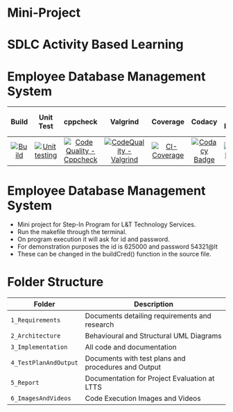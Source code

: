 # Mini-Project
# SDLC Activity Based Learning
# Employee Database Management System

|Build|Unit Test|cppcheck|Valgrind|Coverage|Codacy|Git Inspector|Code-inspector-score|code-inspector-status|
|:--:|:--:|:--:|:--:|:--:|:--:|:--:|:--:|:--:|
|[![Build](https://github.com/Mazude/Mini-Project/actions/workflows/c-build.yml/badge.svg)](https://github.com/Mazude/Mini-Project/actions/workflows/c-build.yml)|[![Unit testing](https://github.com/Mazude/Mini-Project/actions/workflows/unit-test.yml/badge.svg)](https://github.com/Mazude/Mini-Project/actions/workflows/unit-test.yml)|[![Code Quality - Cppcheck](https://github.com/Mazude/Mini-Project/actions/workflows/cppcheck.yml/badge.svg)](https://github.com/Mazude/Mini-Project/actions/workflows/cppcheck.yml)|[![CodeQuality - Valgrind](https://github.com/Mazude/Mini-Project/actions/workflows/Valgrind.yml/badge.svg)](https://github.com/Mazude/Mini-Project/actions/workflows/Valgrind.yml)|[![CI-Coverage](https://github.com/Mazude/Mini-Project/actions/workflows/gcov.yml/badge.svg)](https://github.com/Mazude/Mini-Project/actions/workflows/gcov.yml)|[![Codacy Badge](https://app.codacy.com/project/badge/Grade/255a97b0e1e644f19f945238bed4088c)](https://www.codacy.com/gh/Mazude/Mini-Project/dashboard?utm_source=github.com&amp;utm_medium=referral&amp;utm_content=Mazude/Mini-Project&amp;utm_campaign=Badge_Grade)|[![Git Inspector](https://github.com/Mazude/Mini-Project/actions/workflows/gitinspector.yml/badge.svg)](https://github.com/Mazude/Mini-Project/actions/workflows/gitinspector.yml)|[![Code Grade](https://www.code-inspector.com/project/24949/score/svg)](https://www.code-inspector.com/public/project/24949/Mini-Project/dashboard)|[![Code Grade](https://www.code-inspector.com/project/24949/status/svg)](https://www.code-inspector.com/public/project/24949/Mini-Project/dashboard)

# Employee Database Management System



* Mini project for Step-In Program for L&T Technology Services.
* Run the makefile through the terminal.
* On program execution it will ask for id and password. 
* For demonstration purposes the id is 625000 and password 54321@lt
* These can be changed in the buildCred() function in the source file.

# Folder Structure

|Folder|Description|
|---|---|
|`1_Requirements`| Documents detailing requirements and research |
|`2_Architecture`|Behavioural and Structural UML Diagrams|
|`3_Implementation`|All code and documentation|
|`4_TestPlanAndOutput`|Documents with test plans and procedures and Output|
|`5_Report`|Documentation for Project Evaluation at LTTS|
|`6_ImagesAndVideos`|Code Execution Images and Videos|

